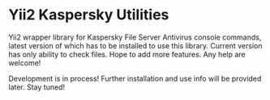 # Yii2 Kaspersky Utilities

Yii2 wrapper library for Kaspersky File Server Antivirus console commands, latest version of which has to be installed to use this library. Current version has only ability to check files.
Hope to add more features. Any help are welcome!

Development is in process! Further installation and use info will be provided later. Stay tuned!
